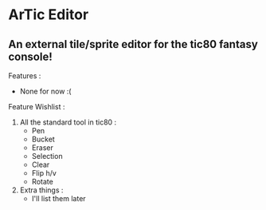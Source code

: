 # ArTic Editor
## An external tile/sprite editor for the tic80 fantasy console!

Features :
* None for now :(

Feature Wishlist :
1. All the standard tool in tic80 :
	* Pen
	* Bucket
	* Eraser
	* Selection
	* Clear
	* Flip h/v
	* Rotate
2. Extra things :
	* I'll list them later
